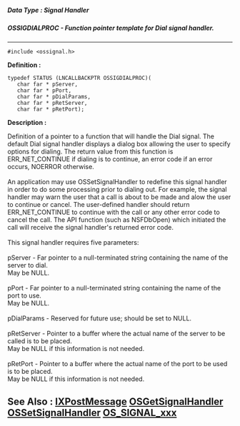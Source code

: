 ##### Data Type : Signal Handler
##### OSSIGDIALPROC - Function pointer template for Dial signal handler.
---
```
#include <ossignal.h>
```

**Definition :**
```
typedef STATUS (LNCALLBACKPTR OSSIGDIALPROC)(
   char far * pServer,
   char far * pPort,
   char far * pDialParams,
   char far * pRetServer,
   char far * pRetPort);
```

**Description :**

Definition of a pointer to a function that will handle the Dial signal.  The default Dial signal handler displays a dialog box allowing the user to specify options for dialing.  The return value from this function is ERR_NET_CONTINUE if dialing is to continue, an error code if an error occurs, NOERROR otherwise.<br>
<br>
An application may use OSSetSignalHandler to redefine this signal handler in order to do some processing prior to dialing out. For example, the signal handler may warn the user that a call is about to be made and alow the user to continue or cancel. The user-defined handler should return ERR_NET_CONTINUE to continue with the call or any other error code to cancel the call. The API function (such as NSFDbOpen) which initiated the call will receive the signal handler's returned error code.<br>
<br>
This signal handler requires five parameters:<br>
<br>
    pServer - Far pointer to a null-terminated string containing the name of the server to dial.<br>
            May be NULL.<br>
<br>
    pPort - Far pointer to a null-terminated string containing the name of the port to use.<br>
            May be NULL.<br>
<br>
    pDialParams - Reserved for future use; should be set to NULL.<br>
<br>
    pRetServer - Pointer to a buffer where the actual name of the server to be called is to be placed.<br>
            May be NULL if this information is not needed.<br>
<br>
    pRetPort - Pointer to a buffer where the actual name of the port to be used is to be placed.<br>
            May be NULL if this information is not needed.


**See Also :**
[IXPostMessage](/domino-c-api-docs/reference/Func/IXPostMessage)
[OSGetSignalHandler](/domino-c-api-docs/reference/Func/OSGetSignalHandler)
[OSSetSignalHandler](/domino-c-api-docs/reference/Func/OSSetSignalHandler)
[OS_SIGNAL_xxx](/domino-c-api-docs/reference/Symb/OS_SIGNAL_xxx)
---
